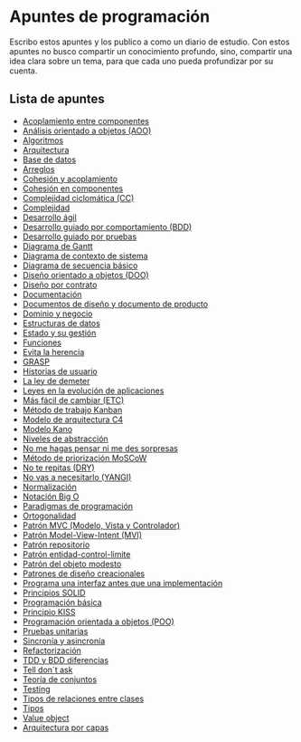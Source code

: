 # Apuntes de programación

Escribo estos apuntes y los publico a como un diario de estudio. Con estos apuntes no busco compartir un conocimiento profundo, sino, compartir una idea clara sobre un tema, para que cada uno pueda profundizar por su cuenta.
<!--lista_apuntes-->
## Lista de apuntes
- [Acoplamiento entre componentes](apuntes/Acoplamiento%20entre%20componentes.md)
- [Análisis orientado a objetos (AOO)](apuntes/Analisis%20orientado%20a%20objetos%20(AOO).md)
- [Algoritmos](apuntes/Algoritmos.md)
- [Arquitectura](apuntes/Arquitectura.md)
- [Base de datos](apuntes/Base%20de%20datos.md)
- [Arreglos](apuntes/Arreglos.md)
- [Cohesión y acoplamiento](apuntes/Cohesion%20y%20acoplamiento.md)
- [Cohesión en componentes](apuntes/Cohesion%20en%20componentes.md)
- [Complejidad ciclomática (CC)](apuntes/Complejidad%20ciclomatica%20(CC).md)
- [Complejidad](apuntes/Complejidad.md)
- [Desarrollo ágil](apuntes/Desarrollo%20agil.md)
- [Desarrollo guiado por comportamiento (BDD)](apuntes/Desarrollo%20guiado%20por%20comportamiento%20(BDD).md)
- [Desarrollo guiado por pruebas](apuntes/Desarrollo%20guiado%20por%20pruevas%20(TDD).md)
- [Diagrama de Gantt](apuntes/Diagrama%20de%20gantt.md)
- [Diagrama de contexto de sistema](apuntes/Diagrama%20de%20contexto%20de%20sistema.md)
- [Diagrama de secuencia básico](apuntes/Diagrama%20de%20secuencia%20basico.md)
- [Diseño orientado a objetos (DOO)](apuntes/Disenno%20orientado%20a%20objetos%20(DOO).md)
- [Diseño por contrato](apuntes/Disenno%20por%20contrato.md)
- [Documentación](apuntes/Documentacion.md)
- [Documentos de diseño y documento de producto](apuntes/Documentos%20de%20disenno%20y%20documento%20de%20producto.md)
- [Dominio y negocio](apuntes/Dominio%20y%20negocio.md)
- [Estructuras de datos](apuntes/Estructuras%20de%20datos.md)
- [Estado y su gestión](apuntes/Estado%20y%20su%20gestion.md)
- [Funciones](apuntes/Funciones.md)
- [Evita la herencia](apuntes/Evita%20la%20herencia.md)
- [GRASP](apuntes/GRASP.md)
- [Historias de usuario](apuntes/Historias%20de%20usuario.md)
- [La ley de demeter](apuntes/La%20ley%20de%20demeter.md)
- [Leyes en la evolución de aplicaciones](apuntes/Leyes_en_la_evolucion_de_aplicaciones.md)
- [Más fácil de cambiar (ETC)](apuntes/Mas%20facil%20de%20cambiar%20(STR).md)
- [Método de trabajo Kanban](apuntes/Metodo%20de%20trabajo%20Kanban.md)
- [Modelo de arquitectura C4](apuntes/Modelo_de_arquitectura_C4.md)
- [Modelo Kano](apuntes/Modelo_kano.md)
- [Niveles de abstracción](apuntes/Niveles%20de%20abstraccion.md)
- [No me hagas pensar ni me des sorpresas](apuntes/No%20me%20hagas%20pensar%20ni%20me%20des%20sorpresas.md)
- [Método de priorización MoSCoW](apuntes/Metodo_de_priorizacion_MoSCoW.md)
- [No te repitas (DRY)](apuntes/No%20te%20repitas%20(DRY).md)
- [No vas a necesitarlo (YANGI)](apuntes/No%20vas%20a%20necesitarlo%20(YANGI).md)
- [Normalización](apuntes/Normalizacion.md)
- [Notación Big O](apuntes/Notacion%20Big%20O.md)
- [Paradigmas de programación](apuntes/Paradigmas%20de%20programacion.md)
- [Ortogonalidad](apuntes/Ortogonalidad.md)
- [Patrón MVC (Modelo, Vista y Controlador)](apuntes/Patron%20MVC%20(Modelo,%20vista%20y%20controlador).md)
- [Patrón Model-View-Intent (MVI)](apuntes/Patron_Model-View-Intent_(MVI).md)
- [Patrón repositorio](apuntes/Patron_repositorio.md)
- [Patrón entidad-control-limite](apuntes/Patron%20entidad-control-limite.md)
- [Patrón del objeto modesto](apuntes/Patron%20del%20objeto%20modesto.md)
- [Patrones de diseño creacionales](apuntes/Patrones%20de%20diseño%20creacionales.md)
- [Programa una interfaz antes que una implementación](apuntes/Programa%20una%20interfaz%20antes%20que%20una%20implementacion.md)
- [Principios SOLID](apuntes/Principios%20SOLID.md)
- [Programación básica](apuntes/Programacion%20basica.md)
- [Principio KISS](apuntes/Principio%20KISS.md)
- [Programación orientada a objetos (POO)](apuntes/Programacion%20orientada%20a%20objetos%20(POO).md)
- [Pruebas unitarias](apuntes/Pruevas%20unitarias.md)
- [Sincronía y asincronía](apuntes/Sincronia%20y%20asincronia.md)
- [Refactorización](apuntes/Refactorizacion.md)
- [TDD y BDD diferencias](apuntes/TDD%20y%20BDD%20diferencias.md)
- [Tell don´t ask](apuntes/Tell%20dont%20ask.md)
- [Teoría de conjuntos](apuntes/Teoria%20de%20conjuntos.md)
- [Testing](apuntes/Testing.md)
- [Tipos de relaciones entre clases](apuntes/Tipos%20de%20relaciones%20entre%20clases.md)
- [Tipos](apuntes/Tipos.md)
- [Value object](apuntes/Value_object.md)
- [Arquitectura por capas](apuntes/arquitectura%20por%20capas.md)
<!--lista_apuntes-->